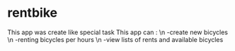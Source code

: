 # rentbike
This app was create like special task
This app can : 
  \n -create new bicycles
  \n -renting bicycles per hours
  \n -view lists of rents and available bicycles
